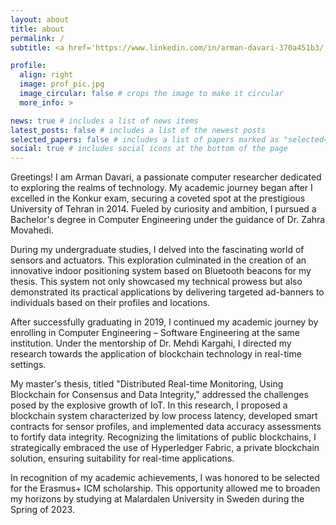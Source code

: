 ```yaml
---
layout: about
title: about
permalink: /
subtitle: <a href='https://www.linkedin.com/in/arman-davari-370a451b3/'>Linkedin</a>. Let's Change the World

profile:
  align: right
  image: prof_pic.jpg
  image_circular: false # crops the image to make it circular
  more_info: >

news: true # includes a list of news items
latest_posts: false # includes a list of the newest posts
selected_papers: false # includes a list of papers marked as "selected={true}"
social: true # includes social icons at the bottom of the page
---
```


Greetings! I am Arman Davari, a passionate computer researcher dedicated to exploring the realms of technology. My academic journey began after I excelled in the Konkur exam, securing a coveted spot at the prestigious University of Tehran in 2014. Fueled by curiosity and ambition, I pursued a Bachelor's degree in Computer Engineering under the guidance of Dr. Zahra Movahedi.

During my undergraduate studies, I delved into the fascinating world of sensors and actuators. This exploration culminated in the creation of an innovative indoor positioning system based on Bluetooth beacons for my thesis. This system not only showcased my technical prowess but also demonstrated its practical applications by delivering targeted ad-banners to individuals based on their profiles and locations.

After successfully graduating in 2019, I continued my academic journey by enrolling in Computer Engineering – Software Engineering at the same institution. Under the mentorship of Dr. Mehdi Kargahi, I directed my research towards the application of blockchain technology in real-time settings.

My master's thesis, titled "Distributed Real-time Monitoring, Using Blockchain for Consensus and Data Integrity," addressed the challenges posed by the explosive growth of IoT. In this research, I proposed a blockchain system characterized by low process latency, developed smart contracts for sensor profiles, and implemented data accuracy assessments to fortify data integrity. Recognizing the limitations of public blockchains, I strategically embraced the use of Hyperledger Fabric, a private blockchain solution, ensuring suitability for real-time applications.

In recognition of my academic achievements, I was honored to be selected for the Erasmus+ ICM scholarship. This opportunity allowed me to broaden my horizons by studying at Malardalen University in Sweden during the Spring of 2023.
